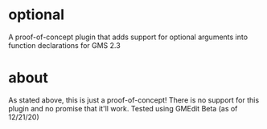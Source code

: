 # optional
A proof-of-concept plugin that adds support for optional arguments into function declarations for GMS 2.3

# about
As stated above, this is just a proof-of-concept! There is no support for this plugin and no promise that it'll work. Tested using GMEdit Beta (as of 12/21/20) 
